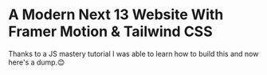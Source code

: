 # A Modern Next 13 Website With Framer Motion & Tailwind CSS
Thanks to a JS mastery tutorial I was able to learn how to build this and now here's a dump.😊
